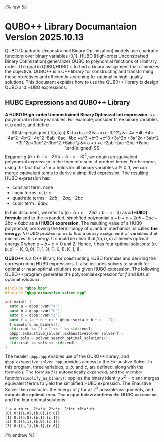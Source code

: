 {% raw %}
# QUBO++ Library Documantaion Version 2025.10.13

QUBO (Quadratic Unconstrained Binary Optimization) models use quadratic functions over binary variables {0,1}.
HUBO (High-order Unconstrained Binary Optimization) generalizes QUBO to polynomial functions of arbitrary order.
The goal in QUBO/HUBO is to find a binary assignment that minimizes the objective.
QUBO++ is a C++ library for constructing and transforming these objectives and efficiently searching for optimal or high-quality solutions.
This document explains how to use the QUBO++ library to design QUBO and HUBO expressions.


## HUBO Expressions and QUBO++ Library

**A HUBO (High-order Unconstrained Binary Optimization) expression** is a polynomial in binary variables.
For example, consider three binary variables $a$, $b$ and $c$, and define
$$
\begin{aligned}
f(a,b,c)
&=(a+b+c-2)(a+b+c-3)^2\\
&= 4a +4b +4c -4a^2 -4b^2 -4c^2 -8ab -8ac -8bc +a^3 +b^3 +c^3 +3a^2b +3a^2c +3ab^2 +3b^2c+3ac^2+3bc^2 +6abc \\
&= a +b +c -2ab -2ac -2bc +6abc
\end{aligned}
$$
Expanding $(a+b+c-2)(a+b+c-3)^2$, we obtain an equivalent polynomial expression in the form of a sum of product terms.
Furthermore, using the fact that $x^2=x$ holds for all binary variables $x\in{0,1}$, we can merge equivalent terms to derive a simplified expression.
The resulting HUBO expression has:
* constant term: none 
* linear terms: $a$, $b$, $c$
* quadratic terms: $-2ab$, $-2ac$, $-2bc$
* cubic term : $6abc$

In this document, we refer to $(a+b+c-2)(a+b+c-3)$ as **a (HUBO) formula** and
to the expanded, simplified polynomial $a +b +c -2ab -2ac -2bc +6abc$ as **a (HUBO) expression**.
The resulting value of a HUBO polynomial, borrowing the terminology of quantum mechanics, is called **the energy**.
A HUBO problem aims to find a binary assignment of variables that minimizes this energy.
It should be clear that $f(a,b,c)$ achieves optimal energy 0 when $a+b+c=0$ and $2$.
Hence, it has four optimal solutions: $(a,b,c)=(0,0,0),(1,1,0),(1,0,1),(0,1,1)$.

**QUBO++** is a C++ library for constructing HUBO formulas and deriving the corresponding HUBO expressions.
It also includes solvers to search for optimal or near-optimal solutions to a given HUBO expression.
The following QUBO++ program generates the polynomial expression for $f$ and lists all optimal solutions:
```cpp
#include "qbpp.hpp"
#include "qbpp_exhaustive_solver.hpp"

int main() {
  auto a = qbpp::var("a");
  auto b = qbpp::var("b");
  auto c = qbpp::var("c");
  auto f = (a + b + c) * qbpp::sqr(a + b + c - 2);
  f.simplify_as_binary();
  std::cout << "f = " << f << std::endl;
  qbpp::exhaustive_solver::ExhaustiveSolver solver(f);
  auto sols = solver.search_optimal_solutions();
  std::cout << sols << std::endl;
}
```

The header `qbpp.hpp` enables use of the QUBO++ library, and `qbpp_exhaustive_solver.hpp` provides access to the Exhaustive Solver.
In this program, three variables, $a$, $b$, and $c$, are defined, along with the formula $f$.
The formula $f$ is automatically expanded, and the member function `simplify_as_binary()` 
applies the binary identity $x^2=x$ and merges equivalent terms to yield the simplified HUBO expression.
The Ehaustive Solver then evaluates the energy of $f$ for all $2^3$ possible assignments, and outputs the optimal ones.
The output below confirms the HUBO expression and the four optimal solutions:

````text
f = a +b +c -2*a*b -2*a*c -2*b*c +6*a*b*c
(0) 0:{{a,0},{b,0},{c,0}}
(1) 0:{{a,0},{b,1},{c,1}}
(2) 0:{{a,1},{b,0},{c,1}}
(3) 0:{{a,1},{b,1},{c,0}}
````
{% endraw %}

